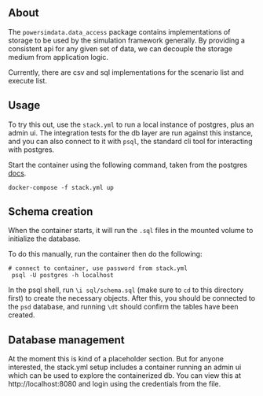 ## About
The `powersimdata.data_access` package contains implementations of storage to
be used by the simulation framework generally. By providing a consistent api
for any given set of data, we can decouple the storage medium from application
logic.

Currently, there are csv and sql implementations for the scenario list and
execute list.

## Usage
To try this out, use the `stack.yml` to run a local instance of postgres, plus an admin ui. 
The integration tests for the db layer are run against this instance, and you can also connect to it with `psql`, 
the standard cli tool for interacting with postgres.

Start the container using the following command, taken from the postgres
[docs](https://github.com/docker-library/docs/blob/master/postgres/README.md).
```
docker-compose -f stack.yml up
```


## Schema creation
When the container starts, it will run the `.sql` files in the mounted volume
to initialize the database.

To do this manually, run the container then do the following:

```
# connect to container, use password from stack.yml
 psql -U postgres -h localhost
```

In the psql shell, run `\i sql/schema.sql` (make sure to `cd` to this directory first)
to create the necessary objects. After this, you should be connected to the `psd` database, 
and running `\dt` should confirm the tables have been created.


## Database management
At the moment this is kind of a placeholder section. But for anyone interested,
the stack.yml setup includes a container running an admin ui which can be used to explore the
containerized db. You can view this at http://localhost:8080 and login using the credentials
from the file.
